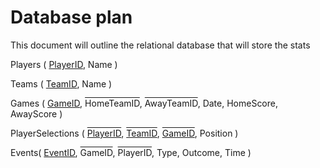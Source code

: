 # Database plan

This document will outline the relational database that will store the stats

Players (
    <u>PlayerID</u>, 
    Name
)

Teams (
    <u>TeamID</u>, 
    Name
)

Games (
    <u>GameID</u>,
    <span style="text-decoration:overline">HomeTeamID</span>,
    <span style="text-decoration:overline">AwayTeamID</span>,
    Date,
    HomeScore,
    AwayScore
)

PlayerSelections (
    <u><span style="text-decoration:overline">PlayerID</span></u>,
    <u><span style="text-decoration:overline">TeamID</span></u>,
    <u><span style="text-decoration:overline">GameID</span></u>,
    Position
)

Events(
    <u>EventID</u>,
    <span style="text-decoration:overline">GameID</span>,
    <span style="text-decoration:overline">PlayerID</span>,
    Type,
    Outcome,
    Time
)